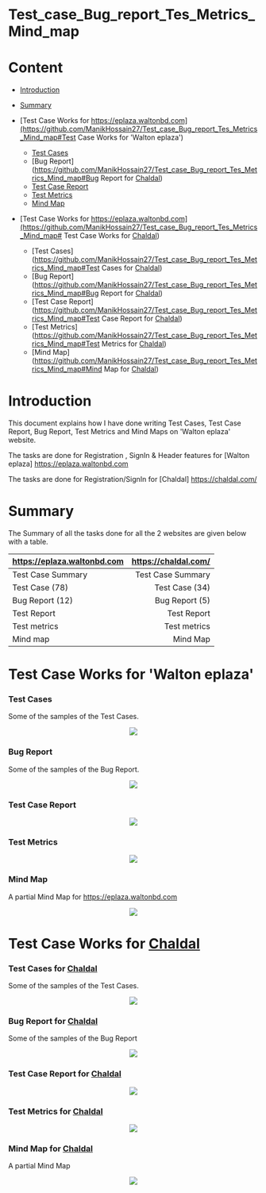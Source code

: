 # Test_case_Bug_report_Tes_Metrics_Mind_map

# Content

- [Introduction](https://github.com/ManikHossain27/Test_case_Bug_report_Tes_Metrics_Mind_map#introduction)
- [Summary](https://github.com/ManikHossain27/Test_case_Bug_report_Tes_Metrics_Mind_map#summary)
- [Test Case Works for https://eplaza.waltonbd.com](https://github.com/ManikHossain27/Test_case_Bug_report_Tes_Metrics_Mind_map#Test Case Works for 'Walton eplaza')
  - [Test Cases](https://github.com/ManikHossain27/Test_case_Bug_report_Tes_Metrics_Mind_map#Test-Cases)
  - [Bug Report](https://github.com/ManikHossain27/Test_case_Bug_report_Tes_Metrics_Mind_map#Bug Report for [Chaldal](https://chaldal.com/))
  - [Test Case Report](https://github.com/ManikHossain27/Test_case_Bug_report_Tes_Metrics_Mind_map#Test-Case-Report)
  - [Test Metrics](https://github.com/ManikHossain27/Test_case_Bug_report_Tes_Metrics_Mind_map#Test-Metrics)
  - [Mind Map](https://github.com/ManikHossain27/Test_case_Bug_report_Tes_Metrics_Mind_map#Mind-map)
    
- [Test Case Works for https://eplaza.waltonbd.com](https://github.com/ManikHossain27/Test_case_Bug_report_Tes_Metrics_Mind_map# Test Case Works for [Chaldal](https://chaldal.com/))
  - [Test Cases](https://github.com/ManikHossain27/Test_case_Bug_report_Tes_Metrics_Mind_map#Test Cases for [Chaldal](https://chaldal.com/))
  - [Bug Report](https://github.com/ManikHossain27/Test_case_Bug_report_Tes_Metrics_Mind_map#Bug Report for [Chaldal](https://chaldal.com/))
  - [Test Case Report](https://github.com/ManikHossain27/Test_case_Bug_report_Tes_Metrics_Mind_map#Test Case Report for [Chaldal](https://chaldal.com/))
  - [Test Metrics](https://github.com/ManikHossain27/Test_case_Bug_report_Tes_Metrics_Mind_map#Test Metrics for [Chaldal](https://chaldal.com/))
  - [Mind Map](https://github.com/ManikHossain27/Test_case_Bug_report_Tes_Metrics_Mind_map#Mind Map for [Chaldal](https://chaldal.com/))

# Introduction

This document explains how I have done writing Test Cases, Test Case Report, Bug Report, Test Metrics and Mind Maps on 'Walton eplaza' website.

The tasks are done for Registration , SignIn & Header features for [Walton eplaza] https://eplaza.waltonbd.com

The tasks are done for Registration/SignIn for [Chaldal] https://chaldal.com/ 


# Summary

The Summary of all the tasks done for all the 2 websites are given below with a table.

| https://eplaza.waltonbd.com |  https://chaldal.com/    |
| :-------------------------- | -----------------------: |
| Test Case Summary           | Test Case Summary        |
| Test Case (78)              | Test Case (34)           |
| Bug Report (12)             | Bug Report (5)           |
| Test Report                 | Test Report              |
| Test metrics                | Test metrics             |
| Mind map                    | Mind Map                 |


# Test Case Works for 'Walton eplaza'

### Test Cases

Some of the samples of the Test Cases.

<p align="center">
  <img src="Walton eplaza/Test Case.png" />
</p>

### Bug Report

Some of the samples of the Bug Report.

<p align="center">
  <img src="Walton eplaza/Bug Report.png" />
</p>

### Test Case Report

<p align="center">
  <img src="Walton eplaza/Test Report.png" />
</p>

### Test Metrics

<p align="center">
  <img src="Walton eplaza/Test Metrics.png" />
</p>

### Mind Map

A partial Mind Map for https://eplaza.waltonbd.com

<p align="center">
  <img src="Walton eplaza/Mind Map.png" />
</p>




# Test Case Works for [Chaldal](https://chaldal.com/)

### Test Cases for [Chaldal](https://chaldal.com/)

Some of the samples of the Test Cases.

<p align="center">
  <img src="Chaldal/Test Case.png" />
</p>

### Bug Report for [Chaldal](https://chaldal.com/)

Some of the samples of the Bug Report

<p align="center">
  <img src="Chaldal/Bug Report.png" />
</p>

### Test Case Report for [Chaldal](https://chaldal.com/)

<p align="center">
  <img src="Chaldal/Test Report.png" />
</p>

### Test Metrics for [Chaldal](https://chaldal.com/)

<p align="center">
  <img src="Chaldal/Test Metrics.png" />
</p>

### Mind Map for [Chaldal](https://chaldal.com/)

A partial Mind Map

<p align="center">
  <img src="Chaldal/Mind Map.png" />
</p>

